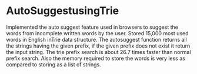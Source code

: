 # AutoSuggestusingTrie
Implemented the auto suggest feature used in browsers to suggest the words from incomplete written words by the user.
Stored 15,000 most used words in English inTrie data structure.
The autosuggest function returns all the strings having the given prefix, if the given prefix does not exist it return the input string.
The trie prefix search is about 26.7 times faster than normal prefix search. Also the memory required to store the words is very less as compared to storing as a list of strings.
